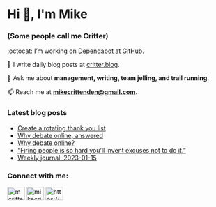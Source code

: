 # Hi 👋, I'm Mike
### (Some people call me Critter)

:octocat: I’m working on [Dependabot at GitHub](https://github.com/features/security).

📝 I write daily blog posts at [critter.blog](https://critter.blog).

💬 Ask me about **management, writing, team jelling, and trail running**.

📫 Reach me at **mikecrittenden@gmail.com**.

### Latest blog posts
<!-- BLOG-POST-LIST:START -->
- [Create a rotating thank you list](https://critter.blog/2023/01/19/create-a-rotating-thank-you-list/)
- [Why debate online, answered](https://critter.blog/2023/01/18/why-debate-online-answered/)
- [Why debate online?](https://critter.blog/2023/01/17/why-debate-online/)
- [“Firing people is so hard you’ll invent excuses not to do it.”](https://critter.blog/2023/01/16/firing-people-is-so-hard-youll-invent-excuses-not-to-do-it/)
- [Weekly journal: 2023-01-15](https://critter.blog/2023/01/15/weekly-journal-2023-01-15/)
<!-- BLOG-POST-LIST:END -->

<h3 align="left">Connect with me:</h3>
<p align="left">
<a href="https://twitter.com/mcrittenden" target="blank"><img align="center" src="https://raw.githubusercontent.com/rahuldkjain/github-profile-readme-generator/master/src/images/icons/Social/twitter.svg" alt="mcrittenden" height="30" width="40" /></a>
<a href="https://linkedin.com/in/mikecrittenden" target="blank"><img align="center" src="https://raw.githubusercontent.com/rahuldkjain/github-profile-readme-generator/master/src/images/icons/Social/linked-in-alt.svg" alt="mikecrittenden" height="30" width="40" /></a>
<a href="https://critter.blog/feed/" target="blank"><img align="center" src="https://raw.githubusercontent.com/rahuldkjain/github-profile-readme-generator/master/src/images/icons/Social/rss.svg" alt="https://critter.blog/feed/" height="30" width="40" /></a>
</p>
